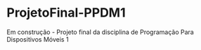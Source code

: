 # ProjetoFinal-PPDM1
Em construção - Projeto final da disciplina de Programação Para Dispositivos Móveis 1
